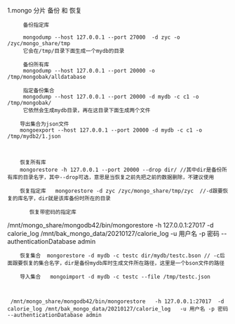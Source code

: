 1.mongo 分片 备份  和  恢复

		 备份指定库   
		
		 mongodump --host 127.0.0.1 --port 27000  -d zyc -o /zyc/mongo_share/tmp  
		 它会在/tmp/目录下面生成一个mydb的目录   
		 
		 备份所有库   
		 mongodump --host 127.0.0.1 --port 20000 -o /tmp/mongobak/alldatabase   
		 
		 指定备份集合   
		 mongodump --host 127.0.0.1 --port 20000 -d mydb -c c1 -o /tmp/mongobak/   
		 它依然会生成mydb目录，再在这目录下面生成两个文件   
		
		导出集合为json文件   
		mongoexport --host 127.0.0.1 --port 20000 -d mydb -c c1 -o /tmp/mydb2/1.json 


		
		恢复所有库   
		mongorestore -h 127.0.0.1 --port 20000 --drop dir/ //其中dir是备份所有库的目录名字，其中--drop可选，意思是当恢复之前先把之前的数据删除，不建议使用   
		
		恢复指定库   mongorestore -d zyc /zyc/mongo_share/tmp/zyc  //-d跟要恢复的库名字，dir就是该库备份时所在的目录  
		
	       恢复带密码的指定库
/mnt/mongo_share/mongodb42/bin/mongorestore   -h 127.0.0.1:27017  -d calorie_log /mnt/bak_mongo_data/20210127/calorie_log   -u 用户名 -p 密码  --authenticationDatabase admin

		
		恢复集合  mongorestore -d mydb -c testc dir/mydb/testc.bson // -c后面跟要恢复的集合名字，dir是备份mydb库时生成文件所在路径，这里是一个bson文件的路径   
		
		导入集合   mongoimport -d mydb -c testc --file /tmp/testc.json  



     /mnt/mongo_share/mongodb42/bin/mongorestore   -h 127.0.0.1:27017  -d calorie_log /mnt/bak_mongo_data/20210127/calorie_log   -u 用户名 -p 密码  --authenticationDatabase admin

